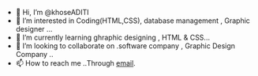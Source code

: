 - 👋 Hi, I’m @khoseADITI
- 👀 I’m interested in Coding(HTML,CSS), database management , Graphic designer   ...
- 🌱 I’m currently learning ghraphic designing , HTML & CSS...
- 💞️ I’m looking to collaborate on .software company , Graphic Design Company ..
- 📫 How to reach me ..Through [email](aditikhose2@gmail.com).

<!---
khoseADITI/khoseADITI is a ✨ special ✨ repository because its `README.md` (this file) appears on your GitHub profile.
You can click the Preview link to take a look at your changes.
--->

